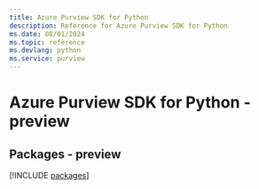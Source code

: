 ```yaml
---
title: Azure Purview SDK for Python
description: Reference for Azure Purview SDK for Python
ms.date: 08/01/2024
ms.topic: reference
ms.devlang: python
ms.service: purview
---
```

# Azure Purview SDK for Python - preview
## Packages - preview
[!INCLUDE [packages](purview-index.md)]